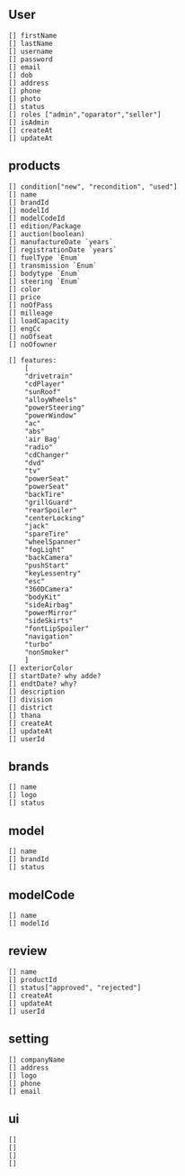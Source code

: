 ## User

    [] firstName
    [] lastName
    [] username
    [] password
    [] email
    [] dob
    [] address
    [] phone
    [] photo
    [] status
    [] roles ["admin","oparator","seller"]
    [] isAdmin
    [] createAt
    [] updateAt

## products

    [] condition["new", "recondition", "used"]
    [] name
    [] brandId
    [] modelId
    [] modelCodeId
    [] edition/Package
    [] auction(boolean)
    [] manufactureDate `years`
    [] registrationDate `years`
    [] fuelType `Enum`
    [] transmission `Enum`
    [] bodytype `Enum`
    [] steering `Enum`
    [] color
    [] price
    [] noOfPass
    [] milleage
    [] loadCapacity
    [] engCc
    [] noOfseat
    [] noOfowner

    [] features:
        [
        "drivetrain"
        "cdPlayer"
        "sunRoof"
        "alloyWheels"
        "powerSteering"
        "powerWindow"
        "ac"
        "abs"
        'air Bag'
        "radio"
        "cdChanger"
        "dvd"
        "tv"
        "powerSeat"
        "powerSeat"
        "backTire"
        "grillGuard"
        "rearSpoiler"
        "centerLocking"
        "jack"
        "spareTire"
        "wheelSpanner"
        "fogLight"
        "backCamera"
        "pushStart"
        "keyLessentry"
        "esc"
        "360DCamera"
        "bodyKit"
        "sideAirbag"
        "powerMirror"
        "sideSkirts"
        "fontLipSpoiler"
        "navigation"
        "turbo"
        "nonSmoker"
        ]
    [] exteriorColor
    [] startDate? why adde?
    [] endtDate? why?
    [] description
    [] division
    [] district
    [] thana
    [] createAt
    [] updateAt
    [] userId

## brands

    [] name
    [] logo
    [] status

## model

    [] name
    [] brandId
    [] status

## modelCode

    [] name
    [] modelId

## review

    [] name
    [] productId
    [] status["approved", "rejected"]
    [] createAt
    [] updateAt
    [] userId

## setting

    [] companyName
    [] address
    [] logo
    [] phone
    [] email

## ui

    []
    []
    []
    []
